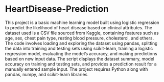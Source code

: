 ﻿# HeartDisease-Prediction

This project is a basic machine learning model built using logistic regression to predict the likelihood of heart disease based on clinical attributes. The dataset used is a CSV file sourced from Kaggle, containing features such as age, sex, chest pain type, resting blood pressure, cholesterol, and others. The code involves loading and exploring the dataset using pandas, splitting the data into training and testing sets using scikit-learn, training a logistic regression model, evaluating the model’s accuracy, and making predictions based on new input data. The script displays the dataset summary, model accuracy on training and testing sets, and provides a prediction result for a manually entered sample input. The project requires Python along with pandas, numpy, and scikit-learn libraries.
